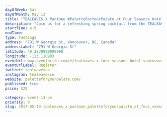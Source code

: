 ```yaml
---
dayOfWeek: Sat
dayOfMonth: May 13
title: "TEALEAVES X Pantone #PaletteForYourPalate at Four Seasons Hotel Vancouver"
description: "Join us for a refreshing spring cocktail from the TEALEAVES x Pantone #PaletteForYourPalate Collaboration, created by the Four Seasons Hotel Vancouver’s mixologist, Todd Zimmerman!<br> <br> TEALEAVES is one of the very few tea blenders in the world, and we take precision very seriously. Why? Because in luxury, it’s the details that matter. <br> <br> TEALEAVES blends teas specifically for color, alongside aroma and taste, with understanding that “the first taste is with the eyes”. This philosophy inspired the <a target=\"_blank\" rel=\"noopener\" href=\" http://paletteforyourpalate.com/\">#PaletteForYourPalate</a> project in collaboration with Pantone Color Institute and 30+ world-class chefs and mixologists. Explore the exhibit of tea + color + mood at <a target=\"_blank\" rel=\"noopener\" href=\" http://paletteforyourpalate.com/\"> paletteforyourpalate.com</a>.<br> <br> Curious? <a target=\"_blank\" href=\"http://paletteforyourpalate.com/cocktail_7A_peppermint\"> Try a recipe yourself</a>."
startTime: 4-5
endTime: 
type: Tastings
address: "791 W Georgia St, Vancouver, BC, Canada"
addressLabel: "791 W Georgia St"
latitude: 49.2830999999998
longitude: -123.118983
eventUrl: www.eventbrite.com/e/tealeaves-x-four-seasons-hotel-vancouver-vancouver-design-week-tickets-34216545609
eventUrlLabel: Register
twitter: tealeavesco
instagram: tealeavesco
website: paletteforyourpalate.com/
published: true
price: $25

category: event-13-pm
priority: 0
slug: 2017-05-13-tealeaves_x_pantone_paletteforyourpalate_at_four_seasons_hotel_vancouver
---
```

